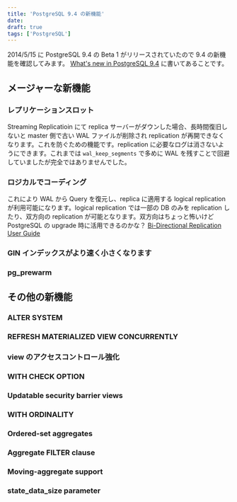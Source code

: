 ```yaml
---
title: 'PostgreSQL 9.4 の新機能'
date: 
draft: true
tags: ['PostgreSQL']
---
```


2014/5/15 に PostgreSQL 9.4 の Beta 1 がリリースされていたので 9.4 の新機能を確認してみます。 [What's new in PostgreSQL 9.4](http://wiki.postgresql.org/wiki/What's_new_in_PostgreSQL_9.4) に書いてあることです。

メージャーな新機能
---------

### レプリケーションスロット

Streaming Replicatioin にて replica サーバーがダウンした場合、長時間復旧しないと master 側で古い WAL ファイルが削除され replication が再開できなくなります。これを防ぐための機能です。replication に必要なログは消さないようにできます。これまでは `wal_keep_segments` で多めに WAL を残すことで回避していましたが完全ではありませんでした。

### ロジカルでコーディング

これにより WAL から Query を復元し、replica に適用する logical replication が利用可能になります。logical replication では一部の DB のみを replication したり、双方向の replication が可能となります。双方向はちょっと怖いけど PostgreSQL の upgrade 時に活用できるのかな？ [Bi-Directional Replication User Guide](https://wiki.postgresql.org/wiki/BDR_User_Guide)

### GIN インデックスがより速く小さくなります

### pg\_prewarm

その他の新機能
-------

### ALTER SYSTEM

### REFRESH MATERIALIZED VIEW CONCURRENTLY

### view のアクセスコントロール強化

### WITH CHECK OPTION

### Updatable security barrier views

### WITH ORDINALITY

### Ordered-set aggregates

### Aggregate FILTER clause

### Moving-aggregate support

### state\_data\_size parameter

